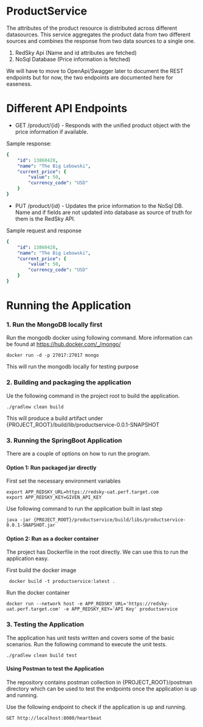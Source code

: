 # ProductService

The attributes of the product resource is distributed across different datasources.
This service aggregates the product data from two different sources and combines
the response from two data sources to a single one.

1. RedSky Api (Name and id attributes are fetched)
2. NoSql Database (Price information is fetched)

We will have to move to OpenApi/Swagger later to document the REST endpoints 
but for now, the two endpoints are documented here for easeness.

# Different API Endpoints

* GET /product/{id} - Responds with the unified product object with the price information
if available.

Sample response:
```yaml
{
    "id": 13860428,
    "name": "The Big Lebowski",
    "current_price": {
        "value": 50,
        "currency_code": "USD"
    }
} 
```
* PUT /product/{id} - Updates the price information to the NoSql DB. Name and 
if fields are not updated into database as source of truth for them is the RedSky API.

Sample request and response 
```yaml
{
    "id": 13860428,
    "name": "The Big Lebowski",
    "current_price": {
        "value": 50,
        "currency_code": "USD"
    }
} 
```

# Running the Application

### 1. Run the MongoDB locally first 
Run the mongodb docker using following command. More information can be found at https://hub.docker.com/_/mongo/
```
docker run -d -p 27017:27017 mongo
```
This will run the mongodb locally for testing purpose

### 2. Building and packaging the application
Ue the following command in the project root to build the application.
```
./gradlew clean build
```

This will produce a build artifact under {PROJECT_ROOT}/build/lib/productservice-0.0.1-SNAPSHOT 

### 3. Running the SpringBoot Application
There are a couple of options on how to run the program.
#### Option 1: Run packaged jar directly 

First set the necessary environment variables
```
export APP_REDSKY_URL=https://redsky-uat.perf.target.com
export APP_REDSKY_KEY=GIVEN_API_KEY
```

Use following command to run the application built in last step
```
java -jar {PROJECT_ROOT}/productservice/build/libs/productservice-0.0.1-SNAPSHOT.jar
```

#### Option 2: Run as a docker container
The project has Dockerfile in the root directly. We can use this to run the 
application easy.

First build the docker image

```
 docker build -t productservice:latest .
```

Run the docker container
```
docker run --network host -e APP_REDSKY_URL='https://redsky-uat.perf.target.com' -e APP_REDSKY_KEY='API Key' productservice
```

### 3. Testing the Application

The application has unit tests written and covers some of the basic scenarios. Run the following 
command to execute the unit tests.
```
./gradlew clean build test
```

#### Using Postman to test the Application

The repository contains postman collection in {PROJECT_ROOT}/postman directory which can be used to 
test the endpoints once the application is up and running.

Use the following endpoint to check if the application is up and running.
```
GET http://localhost:8080/heartbeat
```